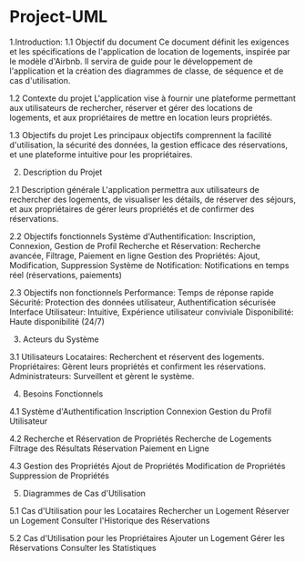 # Project-UML
1.Introduction:
1.1 Objectif du document
Ce document définit les exigences et les spécifications de l'application de location de logements, inspirée par le modèle d'Airbnb. Il servira de guide pour le développement de l'application et la création des diagrammes de classe, de séquence et de cas d'utilisation.

1.2 Contexte du projet
L'application vise à fournir une plateforme permettant aux utilisateurs de rechercher, réserver et gérer des locations de logements, et aux propriétaires de mettre en location leurs propriétés.

1.3 Objectifs du projet
Les principaux objectifs comprennent la facilité d'utilisation, la sécurité des données, la gestion efficace des réservations, et une plateforme intuitive pour les propriétaires.

2. Description du Projet

2.1 Description générale
L'application permettra aux utilisateurs de rechercher des logements, de visualiser les détails, de réserver des séjours, et aux propriétaires de gérer leurs propriétés et de confirmer des réservations.

2.2 Objectifs fonctionnels
Système d'Authentification: Inscription, Connexion, Gestion de Profil
Recherche et Réservation: Recherche avancée, Filtrage, Paiement en ligne
Gestion des Propriétés: Ajout, Modification, Suppression
Système de Notification: Notifications en temps réel (réservations, paiements)

2.3 Objectifs non fonctionnels
Performance: Temps de réponse rapide
Sécurité: Protection des données utilisateur, Authentification sécurisée
Interface Utilisateur: Intuitive, Expérience utilisateur conviviale
Disponibilité: Haute disponibilité (24/7)

3. Acteurs du Système

3.1 Utilisateurs
Locataires: Recherchent et réservent des logements.
Propriétaires: Gèrent leurs propriétés et confirment les réservations.
Administrateurs: Surveillent et gèrent le système.

4. Besoins Fonctionnels

4.1 Système d'Authentification
Inscription
Connexion
Gestion du Profil Utilisateur

4.2 Recherche et Réservation de Propriétés
Recherche de Logements
Filtrage des Résultats
Réservation
Paiement en Ligne

4.3 Gestion des Propriétés
Ajout de Propriétés
Modification de Propriétés
Suppression de Propriétés

5. Diagrammes de Cas d'Utilisation

5.1 Cas d'Utilisation pour les Locataires
Rechercher un Logement
Réserver un Logement
Consulter l'Historique des Réservations

5.2 Cas d'Utilisation pour les Propriétaires
Ajouter un Logement
Gérer les Réservations
Consulter les Statistiques
